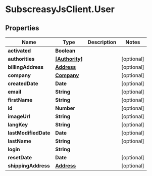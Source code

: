 # SubscreasyJsClient.User

## Properties
Name | Type | Description | Notes
------------ | ------------- | ------------- | -------------
**activated** | **Boolean** |  | 
**authorities** | [**[Authority]**](Authority.md) |  | [optional] 
**billingAddress** | [**Address**](Address.md) |  | [optional] 
**company** | [**Company**](Company.md) |  | [optional] 
**createdDate** | **Date** |  | [optional] 
**email** | **String** |  | [optional] 
**firstName** | **String** |  | [optional] 
**id** | **Number** |  | [optional] 
**imageUrl** | **String** |  | [optional] 
**langKey** | **String** |  | [optional] 
**lastModifiedDate** | **Date** |  | [optional] 
**lastName** | **String** |  | [optional] 
**login** | **String** |  | 
**resetDate** | **Date** |  | [optional] 
**shippingAddress** | [**Address**](Address.md) |  | [optional] 


